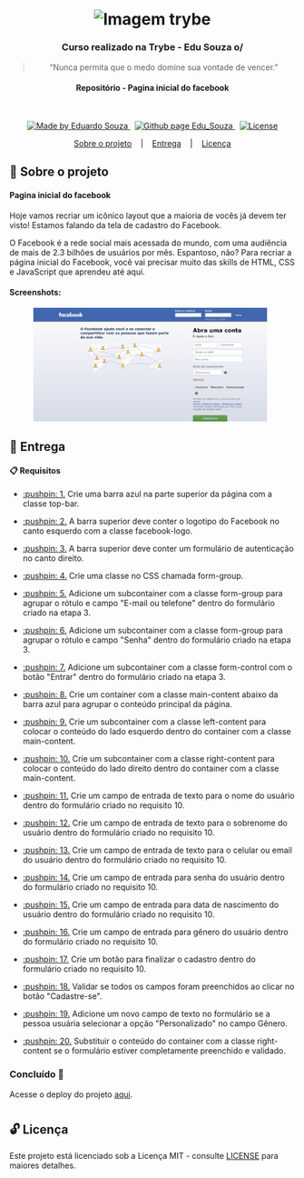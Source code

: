 <h1 align="center">
  <img align="center" alt="Imagem trybe" src="https://i.ibb.co/d4W2x4g/trybe.png" width="300px" />
</h1>

<h3 align="center">
  Curso realizado na Trybe - Edu Souza o/
</h3>

<blockquote align="center">“Nunca permita que o medo domine sua vontade de vencer.”</blockquote>

<h4 align="center">
  Repositório - Pagina inicial do facebook
</h4>

<br/>

<p align="center">
  <a href="https://github.com/EduSouza-programmer"    target="_blank">
    <img alt="Made by Eduardo Souza" src="https://img.shields.io/badge/made%20by-Edu%20Souza-%23F8952D">
  </a>&nbsp;
  <a href="https://edusouza-programmer.github.io/" target="_blank">
    <img alt="Github page Edu_Souza " src="https://img.shields.io/badge/Github%20page-Edu_Souza-orange">
  </a>&nbsp;
  <a href="#" >
    <img alt="License" src="https://img.shields.io/badge/license-MIT-%23F8952D">
  </a>
</p>

<p align="center">
  <a href="#rocket-Sobre-o-projeto">Sobre o projeto</a>&nbsp; &nbsp; |&nbsp; &nbsp;
  <a href="#postbox-Entrega"">Entrega</a>&nbsp; &nbsp; |&nbsp; &nbsp;
  <a href="#unlock-Licença">Licença</a>
</p>

## :rocket: Sobre o projeto

#### Pagina inicial do facebook

Hoje vamos recriar um icônico layout que a maioria de vocês já devem ter visto! Estamos falando da tela de cadastro do Facebook.

O Facebook é a rede social mais acessada do mundo, com uma audiência de mais de 2.3 bilhões de usuários por mês. Espantoso, não? Para recriar a página inicial do Facebook, você vai precisar muito das skills de HTML, CSS e JavaScript que aprendeu até aqui.

#### Screenshots:

<p align=center >
  <img height="200px"  src="./img/home_desktop.png"> &nbsp;
</p>

## :postbox: Entrega

#### :clipboard: Requisitos

- <p><a href="#1"> :pushpin: 1.</a> Crie uma barra azul na parte superior da página com a classe top-bar.</p>
- <p><a href="#2"> :pushpin: 2.</a> A barra superior deve conter o logotipo do Facebook no canto esquerdo com a classe facebook-logo.</p>
- <p><a href="#3"> :pushpin: 3.</a> A barra superior deve conter um formulário de autenticação no canto direito.</p>
- <p><a href="#4"> :pushpin: 4.</a> Crie uma classe no CSS chamada form-group.</p>
- <p><a href="#5"> :pushpin: 5.</a> Adicione um subcontainer com a classe form-group para agrupar o rótulo e campo "E-mail ou telefone" dentro do formulário criado na etapa 3.</p>
- <p><a href="#6"> :pushpin: 6.</a> Adicione um subcontainer com a classe form-group para agrupar o rótulo e campo "Senha" dentro do formulário criado na etapa 3.</p>
- <p><a href="#7"> :pushpin: 7.</a> Adicione um subcontainer com a classe form-control com o botão "Entrar" dentro do formulário criado na etapa 3.</p>
- <p><a href="#8"> :pushpin: 8.</a> Crie um container com a classe main-content abaixo da barra azul para agrupar o conteúdo principal da página.</p>
- <p><a href="#9"> :pushpin: 9.</a> Crie um subcontainer com a classe left-content para colocar o conteúdo do lado esquerdo dentro do container com a classe main-content.</p>
- <p><a href="#10"> :pushpin: 10.</a> Crie um subcontainer com a classe right-content para colocar o conteúdo do lado direito dentro do container com a classe main-content.</p>
- <p><a href="#11"> :pushpin: 11.</a> Crie um campo de entrada de texto para o nome do usuário dentro do formulário criado no requisito 10.</p>
- <p><a href="#12"> :pushpin: 12.</a> Crie um campo de entrada de texto para o sobrenome do usuário dentro do formulário criado no requisito 10.</p>
- <p><a href="#13"> :pushpin: 13.</a> Crie um campo de entrada de texto para o celular ou email do usuário dentro do formulário criado no requisito 10.</p>
- <p><a href="#14"> :pushpin: 14.</a> Crie um campo de entrada para senha do usuário dentro do formulário criado no requisito 10.</p>
- <p><a href="#15"> :pushpin: 15.</a> Crie um campo de entrada para data de nascimento do usuário dentro do formulário criado no requisito 10.</p>
- <p><a href="#16"> :pushpin: 16.</a> Crie um campo de entrada para gênero do usuário dentro do formulário criado no requisito 10.</p>
- <p><a href="#17"> :pushpin: 17.</a> Crie um botão para finalizar o cadastro dentro do formulário criado no requisito 10.</p>
- <p><a href="#18"> :pushpin: 18.</a> Validar se todos os campos foram preenchidos ao clicar no botão "Cadastre-se".</p>
- <p><a href="#19"> :pushpin: 19.</a> Adicione um novo campo de texto no formulário se a pessoa usuária selecionar a opção "Personalizado" no campo Gênero.</p>
- <p><a href="#20"> :pushpin: 20.</a> Substituir o conteúdo do container com a classe right-content se o formulário estiver completamente preenchido e validado.</p>


### Concluído :rocket:

Acesse o deploy do projeto [aqui](https://edusouza-programmer.github.io/Trybe_Projeto_5-7_Edu_Souza/).

#
## :unlock: Licença

Este projeto está licenciado sob a Licença MIT - consulte [LICENSE](https://opensource.org/licenses/MIT) para maiores detalhes.
